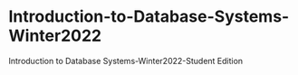 # Introduction-to-Database-Systems-Winter2022
Introduction to Database Systems-Winter2022-Student Edition
